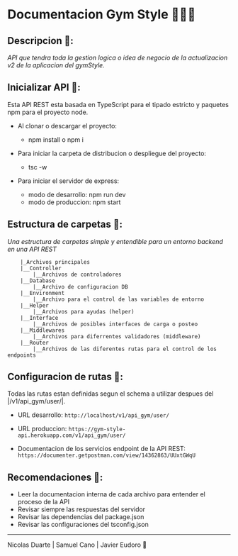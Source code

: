 # Documentacion Gym Style 🧑🏻‍💻
## Descripcion 📃:
_API que tendra toda la gestion logica o idea de negocio de la actualizacion v2 de la aplicacion del gymStyle._

## Inicializar API 🤯:
Esta API REST esta basada en TypeScript para el tipado estricto y paquetes npm para el proyecto node.

 * Al clonar o descargar el proyecto:
    * npm install o npm i

 * Para iniciar la carpeta de distribucion o despliegue del proyecto:
    * tsc -w

 * Para iniciar el servidor de express:
    * modo de desarrollo: npm run dev
    * modo de produccion: npm start

## Estructura de carpetas 📂:
_Una estructura de carpetas simple y entendible para un entorno backend en una API REST_
```
    |_Archivos principales
    |__Controller
        |__Archivos de controladores
    |__Database
        |__Archivo de configuracion DB
    |__Environment
        |__Archivo para el control de las variables de entorno
    |__Helper
        |__Archivos para ayudas (helper)
    |__Interface
        |__Archivos de posibles interfaces de carga o posteo
    |__Middlewares
        |__Archivos para diferrentes validadores (middleware)
    |__Router
        |__Archivos de las diferentes rutas para el control de los endpoints
```
## Configuracion de rutas 📡:
Todas las rutas estan definidas segun el schema a utilizar despues del |/v1/api_gym/user/|.

* URL desarrollo: 
   ```http://localhost/v1/api_gym/user/```

* URL produccion:
    ``` https://gym-style-api.herokuapp.com/v1/api_gym/user/ ```
    
* Documentacion de los servicios endpoint de la API REST:
  ``` https://documenter.getpostman.com/view/14362863/UUxtGWqU ```
## Recomendaciones 👀:
* Leer la documentacion interna de cada archivo para entender el proceso de la API
* Revisar siempre las respuestas del servidor
* Revisar las dependencias del package.json
* Revisar las configuraciones del tsconfig.json
---
Nicolas Duarte | Samuel Cano | Javier Eudoro 🎉
